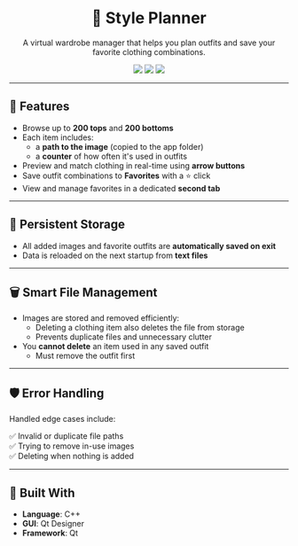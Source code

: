 <h1 align="center">👗 Style Planner</h1>

<p align="center">
  A virtual wardrobe manager that helps you plan outfits and save your favorite clothing combinations.
</p>

<p align="center">
  <img src="https://img.shields.io/badge/Language-C++-blue.svg">
  <img src="https://img.shields.io/badge/GUI-Qt-informational">
  <img src="https://img.shields.io/badge/Status-Active-brightgreen">
</p>

---

## 🧥 Features

- Browse up to **200 tops** and **200 bottoms**
- Each item includes:
  - a **path to the image** (copied to the app folder)
  - a **counter** of how often it's used in outfits
- Preview and match clothing in real-time using **arrow buttons**
- Save outfit combinations to **Favorites** with a ⭐ click
- View and manage favorites in a dedicated **second tab**

---

## 💾 Persistent Storage

- All added images and favorite outfits are **automatically saved on exit**
- Data is reloaded on the next startup from **text files**

---

## 🗑️ Smart File Management

- Images are stored and removed efficiently:
  - Deleting a clothing item also deletes the file from storage
  - Prevents duplicate files and unnecessary clutter
- You **cannot delete** an item used in any saved outfit
  - Must remove the outfit first

---

## 🛡️ Error Handling

Handled edge cases include:

✅ Invalid or duplicate file paths  
✅ Trying to remove in-use images  
✅ Deleting when nothing is added  

---

## 🧰 Built With

- **Language**: C++
- **GUI**: Qt Designer
- **Framework**: Qt


